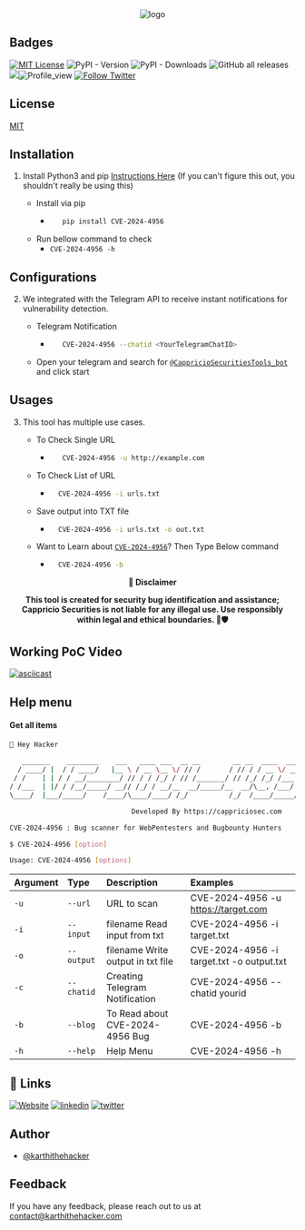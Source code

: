 
<div align="center">
  <img src="https://blogs.cappriciosec.com/uploaders/CVE-2024-4956-tool.png" alt="logo">
</div>


## Badges



[![MIT License](https://img.shields.io/badge/License-MIT-green.svg)](https://choosealicense.com/licenses/mit/)
![PyPI - Version](https://img.shields.io/pypi/v/CVE-2024-4956)
![PyPI - Downloads](https://img.shields.io/pypi/dm/CVE-2024-4956)
![GitHub all releases](https://img.shields.io/github/downloads/Cappricio-Securities/CVE-2024-4956/total)
<a href="https://github.com/Cappricio-Securities/CVE-2024-4956/releases/"><img src="https://img.shields.io/github/release/Cappricio-Securities/CVE-2024-4956"></a>![Profile_view](https://komarev.com/ghpvc/?username=Cappricio-Securities&label=Profile%20views&color=0e75b6&style=flat)
[![Follow Twitter](https://img.shields.io/twitter/follow/cappricio_sec?style=social)](https://twitter.com/cappricio_sec)
<p align="center">

<p align="center">







## License

[MIT](https://choosealicense.com/licenses/mit/)



## Installation 

1. Install Python3 and pip [Instructions Here](https://www.python.org/downloads/) (If you can't figure this out, you shouldn't really be using this)

   - Install via pip
     - ```bash
          pip install CVE-2024-4956 
        ```
   - Run bellow command to check
     - `CVE-2024-4956 -h`

## Configurations 
2. We integrated with the Telegram API to receive instant notifications for vulnerability detection.
   
   - Telegram Notification
     - ```bash
          CVE-2024-4956 --chatid <YourTelegramChatID>
        ```
   - Open your telegram and search for [`@CappricioSecuritiesTools_bot`](https://web.telegram.org/k/#@CappricioSecuritiesTools_bot) and click start

## Usages 
3. This tool has multiple use cases.
   
   - To Check Single URL
     - ```bash
          CVE-2024-4956 -u http://example.com 
        ```
   - To Check List of URL 
      - ```bash
          CVE-2024-4956 -i urls.txt 
        ```
   - Save output into TXT file
      - ```bash
          CVE-2024-4956 -i urls.txt -o out.txt
        ```
   - Want to Learn about [`CVE-2024-4956`](https://blogs.cappriciosec.com/blog/177/CVE-2024-4956)? Then Type Below command
      - ```bash
          CVE-2024-4956 -b
        ```
     
<p align="center">
  <b>🚨 Disclaimer</b>
  
</p>
<p align="center">
<b>This tool is created for security bug identification and assistance; Cappricio Securities is not liable for any illegal use. 
  Use responsibly within legal and ethical boundaries. 🔐🛡️</b></p>


## Working PoC Video

[![asciicast](https://blogs.cappriciosec.com/uploaders/Screenshot%202024-06-03%20at%203.39.50%20PM.png)]( https://asciinema.org/a/MA78T3mNHSkaFjXeyv3wYpMeZ)




## Help menu

#### Get all items

```bash
👋 Hey Hacker
                                                                             v1.0
   _______    ________    ___   ____ ___  __ __        __ __  ____  ___________
  / ____/ |  / / ____/   |__ \ / __ \__ \/ // /       / // / / __ \/ ____/ ___/
 / /    | | / / __/________/ // / / /_/ / // /_______/ // /_/ /_/ /___ \/ __ \
/ /___  | |/ / /__/_____/ __// /_/ / __/__  __/_____/__  __/\__, /___/ / /_/ /
\____/  |___/_____/    /____/\____/____/ /_/          /_/  /____/_____/\____/

                              Developed By https://cappriciosec.com

CVE-2024-4956 : Bug scanner for WebPentesters and Bugbounty Hunters 

$ CVE-2024-4956 [option]

Usage: CVE-2024-4956 [options]
```


| Argument | Type     | Description                | Examples |
| :-------- | :------- | :------------------------- | :------------------------- |
| `-u` | `--url` | URL to scan | CVE-2024-4956 -u https://target.com |
| `-i` | `--input` | filename Read input from txt  | CVE-2024-4956 -i target.txt | 
| `-o` | `--output` | filename Write output in txt file | CVE-2024-4956 -i target.txt -o output.txt |
| `-c` | `--chatid` | Creating Telegram Notification | CVE-2024-4956 --chatid yourid |
| `-b` | `--blog` | To Read about CVE-2024-4956 Bug | CVE-2024-4956 -b |
| `-h` | `--help` | Help Menu | CVE-2024-4956 -h |



## 🔗 Links
[![Website](https://img.shields.io/badge/my_portfolio-000?style=for-the-badge&logo=ko-fi&logoColor=white)](https://cappriciosec.com/)
[![linkedin](https://img.shields.io/badge/linkedin-0A66C2?style=for-the-badge&logo=linkedin&logoColor=white)](https://www.linkedin.com/in/karthikeyan--v/)
[![twitter](https://img.shields.io/badge/twitter-1DA1F2?style=for-the-badge&logo=twitter&logoColor=white)](https://twitter.com/karthithehacker)



## Author

- [@karthithehacker](https://github.com/karthi-the-hacker/)



## Feedback

If you have any feedback, please reach out to us at contact@karthithehacker.com
